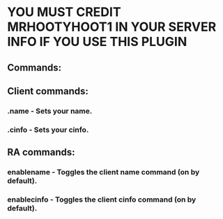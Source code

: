 # YOU MUST CREDIT MRHOOTYHOOT1 IN YOUR SERVER INFO IF YOU USE THIS PLUGIN
## Commands:
## Client commands:
### .name - Sets your name.
### .cinfo - Sets your cinfo.

## RA commands:
### enablename - Toggles the client name command (on by default).
### enablecinfo - Toggles the client cinfo command (on by default).
